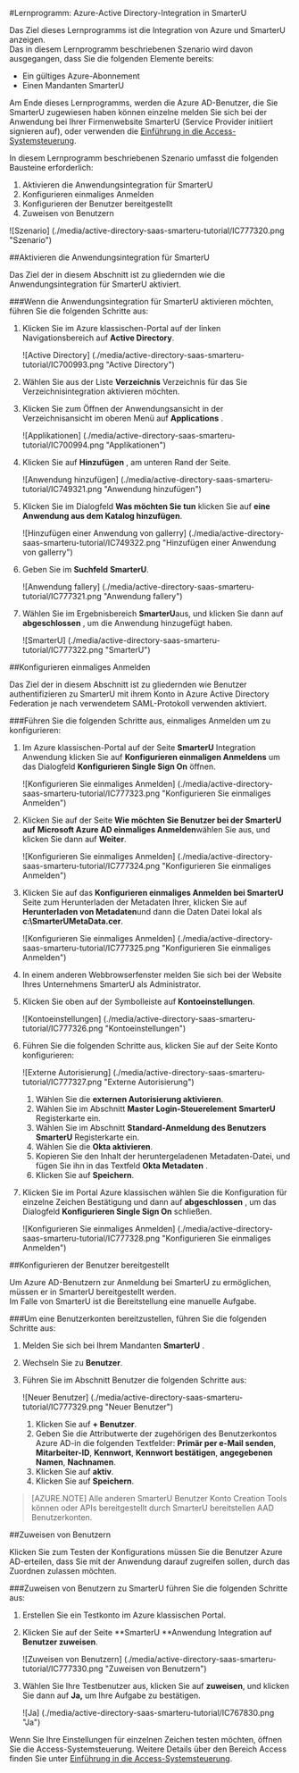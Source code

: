 <properties 
    pageTitle="Lernprogramm: Azure-Active Directory-Integration in SmarterU | Microsoft Azure" 
    description="Informationen Sie zur Verwendung von SmarterU mit Azure Active Directory einmaliges Anmelden, automatisierte Bereitstellung und mehr aktivieren!" 
    services="active-directory" 
    authors="jeevansd"  
    documentationCenter="na" 
    manager="femila"/>
<tags 
    ms.service="active-directory" 
    ms.devlang="na" 
    ms.topic="article" 
    ms.tgt_pltfrm="na" 
    ms.workload="identity" 
    ms.date="09/19/2016" 
    ms.author="jeedes" />

#<a name="tutorial-azure-active-directory-integration-with-smarteru"></a>Lernprogramm: Azure-Active Directory-Integration in SmarterU
  
Das Ziel dieses Lernprogramms ist die Integration von Azure und SmarterU anzeigen.  
Das in diesem Lernprogramm beschriebenen Szenario wird davon ausgegangen, dass Sie die folgenden Elemente bereits:

-   Ein gültiges Azure-Abonnement
-   Einen Mandanten SmarterU
  
Am Ende dieses Lernprogramms, werden die Azure AD-Benutzer, die Sie SmarterU zugewiesen haben können einzelne melden Sie sich bei der Anwendung bei Ihrer Firmenwebsite SmarterU (Service Provider initiiert signieren auf), oder verwenden die [Einführung in die Access-Systemsteuerung](active-directory-saas-access-panel-introduction.md).
  
In diesem Lernprogramm beschriebenen Szenario umfasst die folgenden Bausteine erforderlich:

1.  Aktivieren die Anwendungsintegration für SmarterU
2.  Konfigurieren einmaliges Anmelden
3.  Konfigurieren der Benutzer bereitgestellt
4.  Zuweisen von Benutzern

![Szenario] (./media/active-directory-saas-smarteru-tutorial/IC777320.png "Szenario")

##<a name="enabling-the-application-integration-for-smarteru"></a>Aktivieren die Anwendungsintegration für SmarterU
  
Das Ziel der in diesem Abschnitt ist zu gliedernden wie die Anwendungsintegration für SmarterU aktiviert.

###<a name="to-enable-the-application-integration-for-smarteru-perform-the-following-steps"></a>Wenn die Anwendungsintegration für SmarterU aktivieren möchten, führen Sie die folgenden Schritte aus:

1.  Klicken Sie im Azure klassischen-Portal auf der linken Navigationsbereich auf **Active Directory**.

    ![Active Directory] (./media/active-directory-saas-smarteru-tutorial/IC700993.png "Active Directory")

2.  Wählen Sie aus der Liste **Verzeichnis** Verzeichnis für das Sie Verzeichnisintegration aktivieren möchten.

3.  Klicken Sie zum Öffnen der Anwendungsansicht in der Verzeichnisansicht im oberen Menü auf **Applications** .

    ![Applikationen] (./media/active-directory-saas-smarteru-tutorial/IC700994.png "Applikationen")

4.  Klicken Sie auf **Hinzufügen** , am unteren Rand der Seite.

    ![Anwendung hinzufügen] (./media/active-directory-saas-smarteru-tutorial/IC749321.png "Anwendung hinzufügen")

5.  Klicken Sie im Dialogfeld **Was möchten Sie tun** klicken Sie auf **eine Anwendung aus dem Katalog hinzufügen**.

    ![Hinzufügen einer Anwendung von gallerry] (./media/active-directory-saas-smarteru-tutorial/IC749322.png "Hinzufügen einer Anwendung von gallerry")

6.  Geben Sie im **Suchfeld** **SmarterU**.

    ![Anwendung fallery] (./media/active-directory-saas-smarteru-tutorial/IC777321.png "Anwendung fallery")

7.  Wählen Sie im Ergebnisbereich **SmarterU**aus, und klicken Sie dann auf **abgeschlossen** , um die Anwendung hinzugefügt haben.

    ![SmarterU] (./media/active-directory-saas-smarteru-tutorial/IC777322.png "SmarterU")

##<a name="configuring-single-sign-on"></a>Konfigurieren einmaliges Anmelden
  
Das Ziel der in diesem Abschnitt ist zu gliedernden wie Benutzer authentifizieren zu SmarterU mit ihrem Konto in Azure Active Directory Federation je nach verwendetem SAML-Protokoll verwenden aktiviert.

###<a name="to-configure-single-sign-on-perform-the-following-steps"></a>Führen Sie die folgenden Schritte aus, einmaliges Anmelden um zu konfigurieren:

1.  Im Azure klassischen-Portal auf der Seite **SmarterU** Integration Anwendung klicken Sie auf **Konfigurieren einmaligen Anmeldens** um das Dialogfeld **Konfigurieren Single Sign On** öffnen.

    ![Konfigurieren Sie einmaliges Anmelden] (./media/active-directory-saas-smarteru-tutorial/IC777323.png "Konfigurieren Sie einmaliges Anmelden")

2.  Klicken Sie auf der Seite **Wie möchten Sie Benutzer bei der SmarterU auf** **Microsoft Azure AD einmaliges Anmelden**wählen Sie aus, und klicken Sie dann auf **Weiter**.

    ![Konfigurieren Sie einmaliges Anmelden] (./media/active-directory-saas-smarteru-tutorial/IC777324.png "Konfigurieren Sie einmaliges Anmelden")

3.  Klicken Sie auf das **Konfigurieren einmaliges Anmelden bei SmarterU** Seite zum Herunterladen der Metadaten Ihrer, klicken Sie auf **Herunterladen von Metadaten**und dann die Daten Datei lokal als **c:\\SmarterUMetaData.cer**.

    ![Konfigurieren Sie einmaliges Anmelden] (./media/active-directory-saas-smarteru-tutorial/IC777325.png "Konfigurieren Sie einmaliges Anmelden")

4.  In einem anderen Webbrowserfenster melden Sie sich bei der Website Ihres Unternehmens SmarterU als Administrator.

5.  Klicken Sie oben auf der Symbolleiste auf **Kontoeinstellungen**.

    ![Kontoeinstellungen] (./media/active-directory-saas-smarteru-tutorial/IC777326.png "Kontoeinstellungen")

6.  Führen Sie die folgenden Schritte aus, klicken Sie auf der Seite Konto konfigurieren:

    ![Externe Autorisierung] (./media/active-directory-saas-smarteru-tutorial/IC777327.png "Externe Autorisierung")

    1.  Wählen Sie die **externen Autorisierung aktivieren**.
    2.  Wählen Sie im Abschnitt **Master Login-Steuerelement** **SmarterU** Registerkarte ein.
    3.  Wählen Sie im Abschnitt **Standard-Anmeldung des Benutzers** **SmarterU** Registerkarte ein.
    4.  Wählen Sie die **Okta aktivieren**.
    5.  Kopieren Sie den Inhalt der heruntergeladenen Metadaten-Datei, und fügen Sie ihn in das Textfeld **Okta Metadaten** .
    6.  Klicken Sie auf **Speichern**.

7.  Klicken Sie im Portal Azure klassischen wählen Sie die Konfiguration für einzelne Zeichen Bestätigung und dann auf **abgeschlossen** , um das Dialogfeld **Konfigurieren Single Sign On** schließen.

    ![Konfigurieren Sie einmaliges Anmelden] (./media/active-directory-saas-smarteru-tutorial/IC777328.png "Konfigurieren Sie einmaliges Anmelden")

##<a name="configuring-user-provisioning"></a>Konfigurieren der Benutzer bereitgestellt
  
Um Azure AD-Benutzern zur Anmeldung bei SmarterU zu ermöglichen, müssen er in SmarterU bereitgestellt werden.  
Im Falle von SmarterU ist die Bereitstellung eine manuelle Aufgabe.

###<a name="to-provision-a-user-accounts-perform-the-following-steps"></a>Um eine Benutzerkonten bereitzustellen, führen Sie die folgenden Schritte aus:

1.  Melden Sie sich bei Ihrem Mandanten **SmarterU** .

2.  Wechseln Sie zu **Benutzer**.

3.  Führen Sie im Abschnitt Benutzer die folgenden Schritte aus:

    ![Neuer Benutzer] (./media/active-directory-saas-smarteru-tutorial/IC777329.png "Neuer Benutzer")

    1.  Klicken Sie auf **+ Benutzer**.
    2.  Geben Sie die Attributwerte der zugehörigen des Benutzerkontos Azure AD-in die folgenden Textfelder: **Primär per e-Mail senden**, **Mitarbeiter-ID**, **Kennwort**, **Kennwort bestätigen**, **angegebenen Namen**, **Nachnamen**.
    3.  Klicken Sie auf **aktiv**.
    4.  Klicken Sie auf **Speichern**.

>[AZURE.NOTE] Alle anderen SmarterU Benutzer Konto Creation Tools können oder APIs bereitgestellt durch SmarterU bereitstellen AAD Benutzerkonten.

##<a name="assigning-users"></a>Zuweisen von Benutzern
  
Klicken Sie zum Testen der Konfigurations müssen Sie die Benutzer Azure AD-erteilen, dass Sie mit der Anwendung darauf zugreifen sollen, durch das Zuordnen zulassen möchten.

###<a name="to-assign-users-to-smarteru-perform-the-following-steps"></a>Zuweisen von Benutzern zu SmarterU führen Sie die folgenden Schritte aus:

1.  Erstellen Sie ein Testkonto im Azure klassischen Portal.

2.  Klicken Sie auf der Seite **SmarterU **Anwendung Integration auf **Benutzer zuweisen**.

    ![Zuweisen von Benutzern] (./media/active-directory-saas-smarteru-tutorial/IC777330.png "Zuweisen von Benutzern")

3.  Wählen Sie Ihre Testbenutzer aus, klicken Sie auf **zuweisen**, und klicken Sie dann auf **Ja,** um Ihre Aufgabe zu bestätigen.

    ![Ja] (./media/active-directory-saas-smarteru-tutorial/IC767830.png "Ja")
  
Wenn Sie Ihre Einstellungen für einzelnen Zeichen testen möchten, öffnen Sie die Access-Systemsteuerung. Weitere Details über den Bereich Access finden Sie unter [Einführung in die Access-Systemsteuerung](active-directory-saas-access-panel-introduction.md).